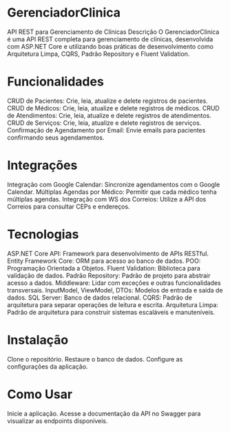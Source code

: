 # GerenciadorClinica
API REST para Gerenciamento de Clínicas
Descrição
O GerenciadorClinica é uma API REST completa para gerenciamento de clínicas, desenvolvida com ASP.NET Core e utilizando boas práticas de desenvolvimento como Arquitetura Limpa, CQRS, Padrão Repository e Fluent Validation.

# Funcionalidades
CRUD de Pacientes: Crie, leia, atualize e delete registros de pacientes.
CRUD de Médicos: Crie, leia, atualize e delete registros de médicos.
CRUD de Atendimentos: Crie, leia, atualize e delete registros de atendimentos.
CRUD de Serviços: Crie, leia, atualize e delete registros de serviços.
Confirmação de Agendamento por Email: Envie emails para pacientes confirmando seus agendamentos.

# Integrações
Integração com Google Calendar: Sincronize agendamentos com o Google Calendar.
Múltiplas Agendas por Médico: Permitir que cada médico tenha múltiplas agendas.
Integração com WS dos Correios: Utilize a API dos Correios para consultar CEPs e endereços.
  
# Tecnologias
ASP.NET Core API: Framework para desenvolvimento de APIs RESTful.
Entity Framework Core: ORM para acesso ao banco de dados.
POO: Programação Orientada a Objetos.
Fluent Validation: Biblioteca para validação de dados.
Padrão Repository: Padrão de projeto para abstrair acesso a dados.
Middleware: Lidar com exceções e outras funcionalidades transversais.
InputModel, ViewModel, DTOs: Modelos de entrada e saída de dados.
SQL Server: Banco de dados relacional.
CQRS: Padrão de arquitetura para separar operações de leitura e escrita.
Arquitetura Limpa: Padrão de arquitetura para construir sistemas escaláveis e manuteníveis.

# Instalação
Clone o repositório.
Restaure o banco de dados.
Configure as configurações da aplicação.

# Como Usar
Inicie a aplicação.
Acesse a documentação da API no Swagger para visualizar as endpoints disponíveis.
